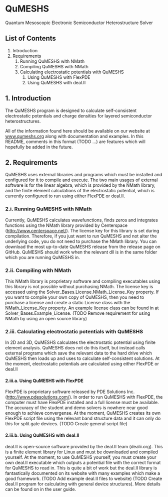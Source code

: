 # QuMESHS
Quantum Mesoscopic Electronic Semiconductor Heterostructure Solver

## List of Contents

1. Introduction
2. Requirements
   1. Running QuMESHS with NMath
   2. Compiling QuMESHS with NMath
   3. Calculating electrostatic potentials with QuMESHS
      1. Using QuMESHS with FlexPDE
      2. Using QuMESHS with deal.II

## 1. Introduction
The QuMESHS program is designed to calculate self-consistent electrostatic potentials and charge densities for layered semiconductor heterostructures.

All of the information found here should be available on our website at www.qumeshs.org along with documentation and examples.  In this README, comments in this format (TODO ...) are features which will hopefully be added in the future.

## 2.  Requirements
QuMESHS uses external libraries and programs which must be installed and configured for it to compile and execute.  The two main usages of external software is for the linear algebra, which is provided by the NMath library, and the finite element calculations of the electrostatic potential, which is currently configured to run using either FlexPDE or deal.II.

### 2.i. Running QuMESHS with NMath
Currently, QuMESHS calculates wavefunctions, finds zeros and integrates functions using the NMath library provided by Centerspace (http://www.centerspace.net/).  The license key for this library is set during compilation.  Therefore, if you just want to run QuMESHS and not alter the underlying code, you do not need to purchase the NMath library.  You can download the most up-to-date QuMESHS release from the release page on GitHub.  QuMESHS should work when the relevant dll is in the same folder which you are running QuMESHS in.

### 2.ii. Compiling with NMath
This NMath library is proprietary software and compiling executables using this library is not possible without purchasing NMath.  The license key is accessed using the Solver_Bases.License.NMath_License_Key property.  If you want to compile your own copy of QuMESHS, then you need to purchase a license and create a static License class with the NMath_License_Key property.  An example license class can be found in at Solver_Bases.Example_License.  (TODO Remove requirement for using NMath by using an open source library)

### 2.iii. Calculating electrostatic potentials with QuMESHS
In 2D and 3D, QuMESHS calculates the electrostatic potential using finite element analysis.  QuMESHS does not do this itself, but instead calls external programs which save the relevant data to the hard drive which QuMESHS then loads up and uses to calculate self-consistent solutions.  At the moment, electrostatic potentials are calculated using either FlexPDE or deal.II

#### 2.iii.a.  Using QuMESHS with FlexPDE
FlexPDE is proprietary software released by PDE Solutions Inc. (http://www.pdesolutions.com/).  In order to run QuMESHS with FlexPDE, the computer must have FlexPDE installed and a full license must be available.  The accuracy of the student and demo solvers is nowhere near good enough to achieve convergense.  At the moment, QuMESHS creates its own FlexPDE script file using the relevant band structure data and it can only do this for split gate devices.  (TODO Create general script file)

#### 2.iii.b. Using QuMESHS with deal.II
deal.II is open-source software provided by the deal.II team (dealii.org).  This is a finite element library for Linux and must be downloaded and compiled yourself.  At the moment, to use QuMESHS yourself, you must create your own deal.II executable which outputs a potential file with the correct format for QuMESHS to read in.  This is quite a bit of work but the deal.II library is fantastically documented on its website with many examples which make a good framework.  (TODO Add example deal.II files to website) (TODO Create deal.II program for calculating with general device structures).  More details can be found on in the user guide.
